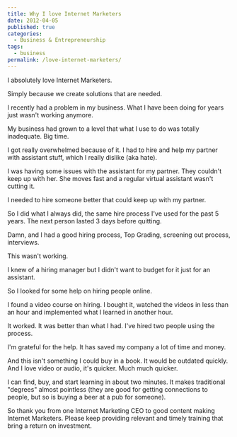 ```yaml
---
title: Why I love Internet Marketers
date: 2012-04-05
published: true
categories:
  - Business & Entrepreneurship
tags:
  - business
permalink: /love-internet-marketers/
---
```

I absolutely love Internet Marketers.

Simply because we create solutions that are needed.

I recently had a problem in my business. What I have been doing for years just wasn't working anymore.

My business had grown to a level that what I use to do was totally inadequate. Big time.

I got really overwhelmed because of it. I had to hire and help my partner with assistant stuff, which I really dislike (aka hate).

I was having some issues with the assistant for my partner. They couldn't keep up with her. She moves fast and a regular virtual assistant wasn't cutting it.

I needed to hire someone better that could keep up with my partner.

So I did what I always did, the same hire process I've used for the past 5 years. The next person lasted 3 days before quitting.

Damn, and I had a good hiring process, Top Grading, screening out process, interviews.

This wasn't working.

I knew of a hiring manager but I didn't want to budget for it just for an assistant.

So I looked for some help on hiring people online.

I found a video course on hiring. I bought it, watched the videos in less than an hour and implemented what I learned in another hour.

It worked. It was better than what I had. I've hired two people using the process.

I'm grateful for the help. It has saved my company a lot of time and money.

And this isn't something I could buy in a book. It would be outdated quickly. And I love video or audio, it's quicker. Much much quicker.

I can find, buy, and start learning in about two minutes. It makes traditional "degrees" almost pointless (they are good for getting connections to people, but so is buying a beer at a pub for someone).

So thank you from one Internet Marketing CEO to good content making Internet Marketers. Please keep providing relevant and timely training that bring a return on investment.